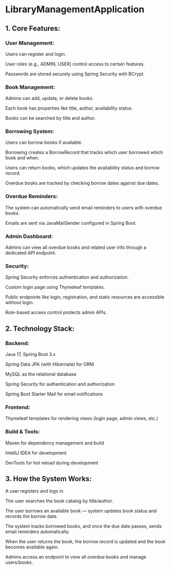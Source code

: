 # LibraryManagementApplication
## 1. Core Features:
### User Management:

Users can register and login.

User roles (e.g., ADMIN, USER) control access to certain features.

Passwords are stored securely using Spring Security with BCrypt.

### Book Management:

Admins can add, update, or delete books.

Each book has properties like title, author, availability status.

Books can be searched by title and author.

### Borrowing System:

Users can borrow books if available.

Borrowing creates a BorrowRecord that tracks which user borrowed which book and when.

Users can return books, which updates the availability status and borrow record.

Overdue books are tracked by checking borrow dates against due dates.

### Overdue Reminders:

The system can automatically send email reminders to users with overdue books.

Emails are sent via JavaMailSender configured in Spring Boot.

### Admin Dashboard:

Admins can view all overdue books and related user info through a dedicated API endpoint.

### Security:

Spring Security enforces authentication and authorization.

Custom login page using Thymeleaf templates.

Public endpoints like login, registration, and static resources are accessible without login.

Role-based access control protects admin APIs.

## 2. Technology Stack:
### Backend:

Java 17, Spring Boot 3.x

Spring Data JPA (with Hibernate) for ORM

MySQL as the relational database

Spring Security for authentication and authorization

Spring Boot Starter Mail for email notifications

### Frontend:

Thymeleaf templates for rendering views (login page, admin views, etc.)

### Build & Tools:

Maven for dependency management and build

IntelliJ IDEA for development

DevTools for hot reload during development

## 3. How the System Works:
A user registers and logs in.

The user searches the book catalog by title/author.

The user borrows an available book — system updates book status and records the borrow date.

The system tracks borrowed books, and once the due date passes, sends email reminders automatically.

When the user returns the book, the borrow record is updated and the book becomes available again.

Admins access an endpoint to view all overdue books and manage users/books.
